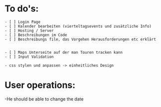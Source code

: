 # To do's:
    - [ ] Login Page
    - [ ] Kalender bearbeiten (vierteltagsevents und zusätzliche Info)
    - [ ] Hosting / Server
    - [ ] Beschreibungen im Code
    - [ ] Beschreibungs file, das Vorgehen Herausforderungen etc erklärt


    - [ ] Maps Unterseite auf der man Touren tracken kann
    - [ ] Input Validation 
    
    - css stylen und anpassen -> einheitliches Design

    
# User operations:
-He should be able to change the date
